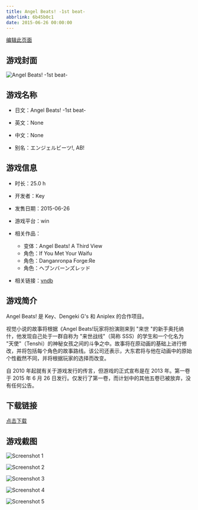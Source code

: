 ```yaml
---
title: Angel Beats! -1st beat-
abbrlink: 6b45b0c1
date: 2015-06-26 00:00:00
---
```

[编辑此页面](https://github.com/ACG-3/ADV3-source/blob/main/source/_posts/games/Angel%20Beats%21%20-1st%20beat-.md)

## 游戏封面

![Angel Beats! -1st beat-](https://pan.timero.xyz/d/onedrive/img_lib_001/Angel%20Beats!%20-1st%20beat-_cover.avif)


## 游戏名称

- 日文：Angel Beats! -1st beat-
- 英文：None
- 中文：None

- 别名：エンジェルビーツ!, AB!


## 游戏信息

- 时长：25.0 h
- 开发者：Key
- 发售日期：2015-06-26
- 游戏平台：win
- 相关作品：
   - 变体：Angel Beats! A Third View
   - 角色：If You Met Your Waifu
   - 角色：Danganronpa Forge:Re
   - 角色：ヘブンバーンズレッド

- 相关链接：[vndb](https://vndb.org/v13774)


## 游戏简介

Angel Beats! 是 Key、Dengeki G's 和 Aniplex 的合作项目。

视觉小说的故事将根据《Angel Beats!玩家将扮演刚来到 "来世 "的新手奥托纳什，他发现自己处于一群自称为 "来世战线"（简称 SSS）的学生和一个化名为 "天使"（Tenshi）的神秘女孩之间的斗争之中。故事将在原动画的基础上进行修改，并将包括每个角色的故事路线。该公司还表示，大东君将与他在动画中的原始个性截然不同，并将根据玩家的选择而改变。



自 2010 年起就有关于游戏发行的传言，但游戏的正式宣布是在 2013 年。第一卷于 2015 年 6 月 26 日发行。仅发行了第一卷，而计划中的其他五卷已被放弃，没有任何公告。


## 下载链接

[点击下载](https://pan.timero.xyz/onedrive/adv_lib_001/Angel%20Beats%21%20-1st%20beat-)


## 游戏截图


![Screenshot 1](https://pan.timero.xyz/d/onedrive/img_lib_001/Angel%20Beats!%20-1st%20beat-_Screenshot_1.avif)

![Screenshot 2](https://pan.timero.xyz/d/onedrive/img_lib_001/Angel%20Beats!%20-1st%20beat-_Screenshot_2.avif)

![Screenshot 3](https://pan.timero.xyz/d/onedrive/img_lib_001/Angel%20Beats!%20-1st%20beat-_Screenshot_3.avif)

![Screenshot 4](https://pan.timero.xyz/d/onedrive/img_lib_001/Angel%20Beats!%20-1st%20beat-_Screenshot_4.avif)

![Screenshot 5](https://pan.timero.xyz/d/onedrive/img_lib_001/Angel%20Beats!%20-1st%20beat-_Screenshot_5.avif)

